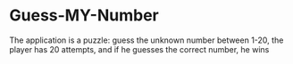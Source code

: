 # Guess-MY-Number
The application is a puzzle: guess the unknown number between 1-20, the player has 20 attempts, and if he guesses the correct number, he wins
